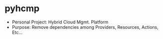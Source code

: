 # pyhcmp
- Personal Project: Hybrid Cloud Mgmt. Platform
- Purpose: Remove dependencies among Providers, Resources, Actions, Etc... 